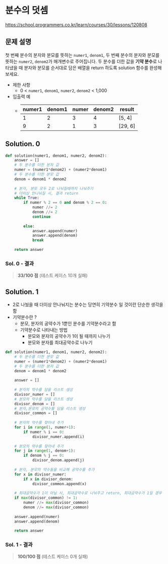 # 분수의 덧셈
https://school.programmers.co.kr/learn/courses/30/lessons/120808

## 문제 설명
첫 번째 분수의 분자와 분모를 뜻하는 `numer1`, `denom1`, 두 번째 분수의 분자와 분모를 뜻하는 `numer2`, `denom2`가 매개변수로 주어집니다. 두 분수를 더한 값을 **기약 분수**로 나타냈을 때 분자와 분모를 순서대로 담은 배열을 return 하도록 solution 함수를 완성해보세요.

- 제한 사항
  - 0 < `numer1`, `denom1`, `numer2`, `denom2` < 1,000
- 입출력 예
  - |numer1|denom1|numer|denom2|result|
    |---|---|---|---|---|
    |1|2|3|4|[5, 4]|
    |9|2|1|3|[29, 6]|
  

## Solution. 0
```python
def solution(numer1, denom1, numer2, denom2):
    answer = []
    # 두 분수를 더한 분자 값
    numer = (numer1*denom2) + (numer2*denom1)
    # 두 분수를 더한 분모 값 
    denom = denom1 * denom2
    
    # 분자, 분모 모두 2로 나눠질때까지 나눠주기
    # 더이상 안나눠질 시, 결과 return
    while True:
        if numer % 2 == 0 and denom % 2 == 0:
            numer //= 2
            denom //= 2
            continue
        
        else:  
            answer.append(numer)
            answer.append(denom)
            break
        
    return answer
```

### Sol. 0 - 결과
> **33/100 점** (테스트 케이스 10개 실패)

## Solution. 1
- 2로 나눴을 때 더이상 안나눠지는 분수는 당연히 기약분수 일 것이란 단순한 생각을 함
- 기약분수란 ?
  - 분모, 분자의 공약수가 1뿐인 분수를 기약분수라고 함
  - 기약분수로 나타내는 방법
    - 분모와 분자의 공약수가 1이 될 때까지 나누기
    - 분모와 분자를 최대공약수로 나누기

```python
def solution(numer1, denom1, numer2, denom2):
    # 두 분수를 더한 분모 값 
    numer = (numer1*denom2) + (numer2*denom1)
    # 두 분수를 더한 분자 값
    denom = denom1 * denom2
    
    answer = []
    
    # 분자의 약수를 담을 리스트 생성
    divisor_numer = []
    # 분모의 약수를 담을 리스트 생성
    divisor_denom = []
    # 분자,분모의 공약수를 담을 리스트 생성
    divisor_common = []
    
    # 분자의 약수를 찾아내 추가
    for i in range(1, numer+1):
        if numer % i == 0:
            divisor_numer.append(i)
    
    # 분모의 약수를 찾아내 추가
    for j in range(1, denom+1):
        if denom % j == 0:
            divisor_denom.append(j)
    
    # 분자, 분모의 약수들을 비교해 공약수를 추가
    for x in divisor_numer:
        if x in divisor_denom:
            divisor_common.append(x)
    
    # 최대공약수가 1이 아닐 시, 최대공약수로 나눠주고 return, 최대공약수가 1일 경우 바로 return
    if max(divisor_common) != 1:
        numer //= max(divisor_common)
        denom //= max(divisor_common)
    
    answer.append(numer)
    answer.append(denom)
                        
    return answer
```

### Sol. 1 - 결과
> **100/100 점** (테스트 케이스 0개 실패)
